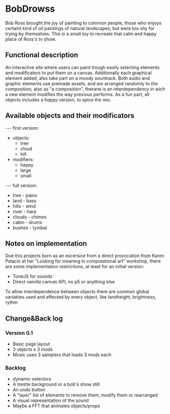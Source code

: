 # BobDrowss

Bob Ross brought the joy of painting to common people, those who enjoys certaint kind of oil paintings of natural landscapes, but were too shy for trying by themselves.
This is a small toy to recreate that calm and happy place of Ross's tv show.

## Functional description
An interactive site where users can paint trough easily selecting elements and modificators to put them on a canvas.
Additionally each graphical element added, also take part on a moody sountrack.
Both audio and graphic elements use premade assets, and are arranged randomly to the composition; also as "a composition", therane is an interdependency in wich a new element modifies the way previous performs. 
As a fun part, all objects includes a _happy_ version, to spice the mix.

## Available objects and their modificators
--- first version:
- objects:
    - tree
    - cloud
    - hill
- modifiers:
    - happy
    - large
    - small

--- full version:
- tree        -   piano
- land        -   bass
- hills       -   wind
- river       -   harp
- clouds      -   chimes
- cabin       -   drums
- bushes      -   tymbal


## Notes on implementation
Due this projects born as an excersice from a direct provocation from Karen Palacio at her "Looking for meaning in computational art" workshop, there are some implementation restrictions, at least for an initial version:
- ToneJS for sounds
- Direct vainilla canvas API, no p5 or anything else 

To allow interdependence between objects there are common global variables used and affected by every object, like landheight, brightness, rythm

## Change&Back log
### Version 0.1
- Basic page layout
- 3 objects x 3 mods
- Music uses 3 samplers that loads 3 mods each

### Backlog
- dynamic selectors
- A trestle background or a bob's show still
- An undo button
- A "layer" list of elements to remove them, modify them or rearranged
- A visual representation of the sound
- Maybe a FFT that animates objects/props
